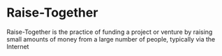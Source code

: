 # Raise-Together
Raise-Together is the practice of funding a project or venture by raising small amounts of money from a large number of people, typically via the Internet
